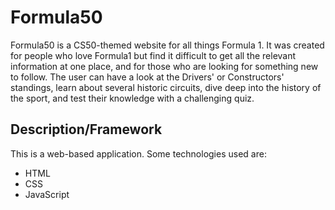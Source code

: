 # Formula50

Formula50 is a CS50-themed website for all things Formula 1. It was created for people who love Formula1 but find it difficult to get all the relevant information at one place, and for those who are looking for something new to follow. The user can have a look at the Drivers' or Constructors' standings, learn about several historic circuits, dive deep into the history of the sport, and test their knowledge with a challenging quiz.

## Description/Framework
This is a web-based application. Some technologies used are:
- HTML
- CSS
- JavaScript
